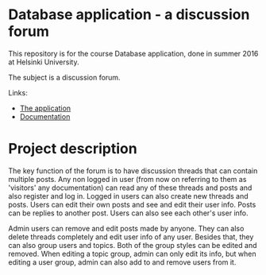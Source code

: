 # Database application - a discussion forum

This repository is for the course Database application, done in summer 2016 at Helsinki University.

The subject is a discussion forum.

Links:

* [The application](http://tuomokar.users.cs.helsinki.fi/tsoha/)
* [Documentation](https://github.com/tuomokar/Tsoha-Bootstrap/tree/master/doc/documentation.pdf)


# Project description

The key function of the forum is to have discussion threads that can contain multiple posts. Any non logged in user (from now on referring to them as 'visitors' any documentation) can read any of these threads and posts and also register and log in. Logged in users can also create new threads and posts. Users can edit their own posts and see and edit their user info. Posts can be replies to another post. Users can also see each other's user info.

Admin users can remove and edit posts made by anyone. They can also delete threads completely and edit user info of any user. Besides that, they can also group users and topics. Both of the group styles can be edited and removed. When editing a topic group, admin can only edit its info, but when editing a user group, admin can also add to and remove users from it.


